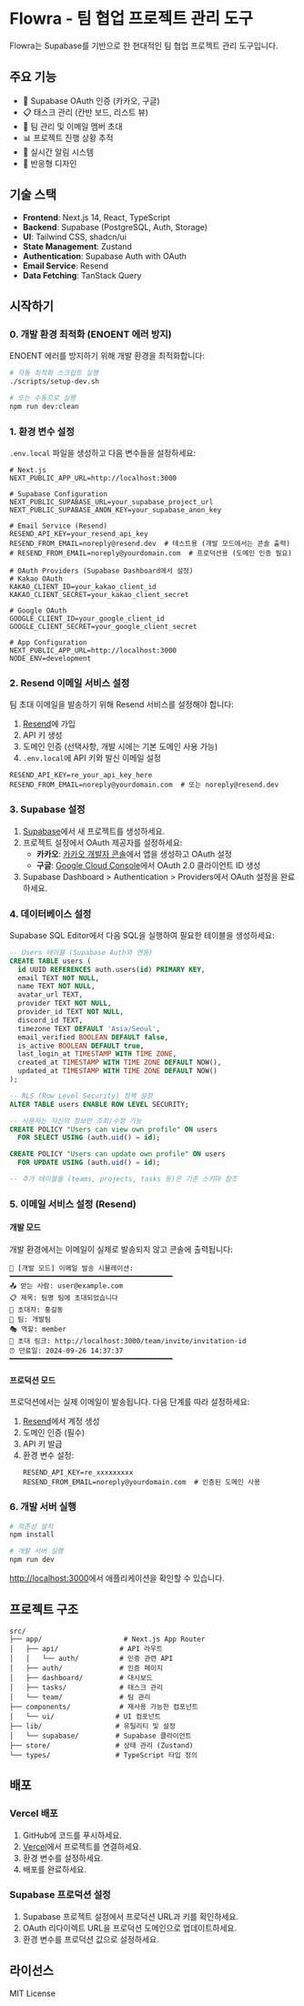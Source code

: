 # Flowra - 팀 협업 프로젝트 관리 도구

Flowra는 Supabase를 기반으로 한 현대적인 팀 협업 프로젝트 관리 도구입니다.

## 주요 기능

- 🔐 Supabase OAuth 인증 (카카오, 구글)
- 📋 태스크 관리 (칸반 보드, 리스트 뷰)
- 👥 팀 관리 및 이메일 멤버 초대
- 📊 프로젝트 진행 상황 추적
- 🔔 실시간 알림 시스템
- 📱 반응형 디자인

## 기술 스택

- **Frontend**: Next.js 14, React, TypeScript
- **Backend**: Supabase (PostgreSQL, Auth, Storage)
- **UI**: Tailwind CSS, shadcn/ui
- **State Management**: Zustand
- **Authentication**: Supabase Auth with OAuth
- **Email Service**: Resend
- **Data Fetching**: TanStack Query

## 시작하기

### 0. 개발 환경 최적화 (ENOENT 에러 방지)

ENOENT 에러를 방지하기 위해 개발 환경을 최적화합니다:

```bash
# 자동 최적화 스크립트 실행
./scripts/setup-dev.sh

# 또는 수동으로 실행
npm run dev:clean
```

### 1. 환경 변수 설정

`.env.local` 파일을 생성하고 다음 변수들을 설정하세요:

```env
# Next.js
NEXT_PUBLIC_APP_URL=http://localhost:3000

# Supabase Configuration
NEXT_PUBLIC_SUPABASE_URL=your_supabase_project_url
NEXT_PUBLIC_SUPABASE_ANON_KEY=your_supabase_anon_key

# Email Service (Resend)
RESEND_API_KEY=your_resend_api_key
RESEND_FROM_EMAIL=noreply@resend.dev  # 테스트용 (개발 모드에서는 콘솔 출력)
# RESEND_FROM_EMAIL=noreply@yourdomain.com  # 프로덕션용 (도메인 인증 필요)

# OAuth Providers (Supabase Dashboard에서 설정)
# Kakao OAuth
KAKAO_CLIENT_ID=your_kakao_client_id
KAKAO_CLIENT_SECRET=your_kakao_client_secret

# Google OAuth
GOOGLE_CLIENT_ID=your_google_client_id
GOOGLE_CLIENT_SECRET=your_google_client_secret

# App Configuration
NEXT_PUBLIC_APP_URL=http://localhost:3000
NODE_ENV=development
```

### 2. Resend 이메일 서비스 설정

팀 초대 이메일을 발송하기 위해 Resend 서비스를 설정해야 합니다:

1. [Resend](https://resend.com)에 가입
2. API 키 생성
3. 도메인 인증 (선택사항, 개발 시에는 기본 도메인 사용 가능)
4. `.env.local`에 API 키와 발신 이메일 설정

```env
RESEND_API_KEY=re_your_api_key_here
RESEND_FROM_EMAIL=noreply@yourdomain.com  # 또는 noreply@resend.dev
```

### 3. Supabase 설정

1. [Supabase](https://supabase.com)에서 새 프로젝트를 생성하세요.
2. 프로젝트 설정에서 OAuth 제공자를 설정하세요:
   - **카카오**: [카카오 개발자 콘솔](https://developers.kakao.com)에서 앱을 생성하고 OAuth 설정
   - **구글**: [Google Cloud Console](https://console.cloud.google.com)에서 OAuth 2.0 클라이언트 ID 생성
3. Supabase Dashboard > Authentication > Providers에서 OAuth 설정을 완료하세요.

### 4. 데이터베이스 설정

Supabase SQL Editor에서 다음 SQL을 실행하여 필요한 테이블을 생성하세요:

```sql
-- Users 테이블 (Supabase Auth와 연동)
CREATE TABLE users (
  id UUID REFERENCES auth.users(id) PRIMARY KEY,
  email TEXT NOT NULL,
  name TEXT NOT NULL,
  avatar_url TEXT,
  provider TEXT NOT NULL,
  provider_id TEXT NOT NULL,
  discord_id TEXT,
  timezone TEXT DEFAULT 'Asia/Seoul',
  email_verified BOOLEAN DEFAULT false,
  is_active BOOLEAN DEFAULT true,
  last_login_at TIMESTAMP WITH TIME ZONE,
  created_at TIMESTAMP WITH TIME ZONE DEFAULT NOW(),
  updated_at TIMESTAMP WITH TIME ZONE DEFAULT NOW()
);

-- RLS (Row Level Security) 정책 설정
ALTER TABLE users ENABLE ROW LEVEL SECURITY;

-- 사용자는 자신의 정보만 조회/수정 가능
CREATE POLICY "Users can view own profile" ON users
  FOR SELECT USING (auth.uid() = id);

CREATE POLICY "Users can update own profile" ON users
  FOR UPDATE USING (auth.uid() = id);

-- 추가 테이블들 (teams, projects, tasks 등)은 기존 스키마 참조
```

### 5. 이메일 서비스 설정 (Resend)

#### 개발 모드

개발 환경에서는 이메일이 실제로 발송되지 않고 콘솔에 출력됩니다:

```
📧 [개발 모드] 이메일 발송 시뮬레이션:
━━━━━━━━━━━━━━━━━━━━━━━━━━━━━━━━━━━━━━━━
📤 받는 사람: user@example.com
📋 제목: 팀명 팀에 초대되었습니다
👤 초대자: 홍길동
🏢 팀: 개발팀
🎭 역할: member
🔗 초대 링크: http://localhost:3000/team/invite/invitation-id
⏰ 만료일: 2024-09-26 14:37:37
━━━━━━━━━━━━━━━━━━━━━━━━━━━━━━━━━━━━━━━━
```

#### 프로덕션 모드

프로덕션에서는 실제 이메일이 발송됩니다. 다음 단계를 따라 설정하세요:

1. [Resend](https://resend.com)에서 계정 생성
2. 도메인 인증 (필수)
3. API 키 발급
4. 환경 변수 설정:
   ```env
   RESEND_API_KEY=re_xxxxxxxxx
   RESEND_FROM_EMAIL=noreply@yourdomain.com  # 인증된 도메인 사용
   ```

### 6. 개발 서버 실행

```bash
# 의존성 설치
npm install

# 개발 서버 실행
npm run dev
```

[http://localhost:3000](http://localhost:3000)에서 애플리케이션을 확인할 수 있습니다.

## 프로젝트 구조

```
src/
├── app/                    # Next.js App Router
│   ├── api/               # API 라우트
│   │   └── auth/          # 인증 관련 API
│   ├── auth/              # 인증 페이지
│   ├── dashboard/         # 대시보드
│   ├── tasks/             # 태스크 관리
│   └── team/              # 팀 관리
├── components/            # 재사용 가능한 컴포넌트
│   └── ui/               # UI 컴포넌트
├── lib/                  # 유틸리티 및 설정
│   └── supabase/         # Supabase 클라이언트
├── store/                # 상태 관리 (Zustand)
└── types/                # TypeScript 타입 정의
```

## 배포

### Vercel 배포

1. GitHub에 코드를 푸시하세요.
2. [Vercel](https://vercel.com)에서 프로젝트를 연결하세요.
3. 환경 변수를 설정하세요.
4. 배포를 완료하세요.

### Supabase 프로덕션 설정

1. Supabase 프로젝트 설정에서 프로덕션 URL과 키를 확인하세요.
2. OAuth 리다이렉트 URL을 프로덕션 도메인으로 업데이트하세요.
3. 환경 변수를 프로덕션 값으로 설정하세요.

## 라이선스

MIT License
